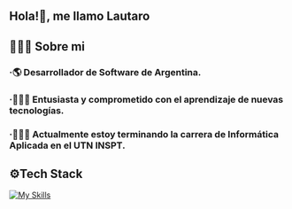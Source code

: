 ## Hola!👋, me llamo Lautaro

## 🙋🏻‍♂️ Sobre mi

### ·🌎 Desarrollador de Software de Argentina.
### ·🧑🏻‍💻 Entusiasta y comprometido con el aprendizaje de nuevas tecnologías. 
### ·🧑🏻‍🎓 Actualmente estoy terminando la carrera de Informática Aplicada en el UTN INSPT.

## ⚙️Tech Stack
[![My Skills](https://skillicons.dev/icons?i=js,ts,nodejs,npm,express,bootstrap,react,astro,postman,html,css,java,spring,mysql,mongodb,git,github,vscode,c,py&perline=10)](https://skillicons.dev)
